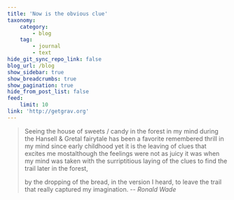 ```yaml
---
title: 'Now is the obvious clue'
taxonomy:
    category:
        - blog
    tag:
        - journal
        - text
hide_git_sync_repo_link: false
blog_url: /blog
show_sidebar: true
show_breadcrumbs: true
show_pagination: true
hide_from_post_list: false
feed:
    limit: 10
link: 'http://getgrav.org'
---
```


>Seeing the house of sweets / candy in the forest in my mind during the Hansell & Gretal fairytale has been a favorite remembered thrill in my mind since early childhood yet it is the leaving of clues that excites me mostalthough the feelings were not as juicy it was when my mind was taken with the surriptitious laying of the clues to find the trail later in the forest, 
>
>by the dropping of the bread, in the version I heard, to leave the trail that really captured my imagination.
> -- <cite> Ronald Wade</cite>
